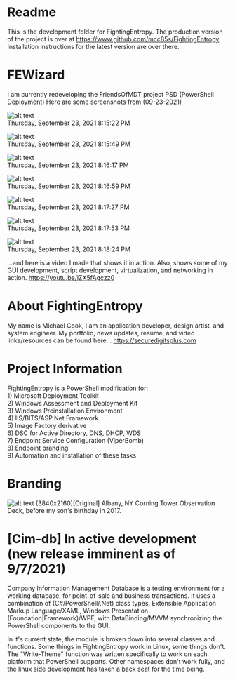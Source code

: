 # Readme
This is the development folder for FightingEntropy.
The production version of the project is over at https://www.github.com/mcc85s/FightingEntropy
Installation instructions for the latest version are over there.

# FEWizard
I am currently redeveloping the FriendsOfMDT project PSD (PowerShell Deployment)
Here are some screenshots from (09-23-2021)

![alt text](https://github.com/mcc85sx/FightingEntropy/blob/master/Screenshots/2021_0923-(FEWizard)(0).jpg)<br/>
Thursday, September 23, 2021 8:15:22 PM

![alt text](https://github.com/mcc85sx/FightingEntropy/blob/master/Screenshots/2021_0923-(FEWizard)(1).jpg)<br/>
Thursday, September 23, 2021 8:15:49 PM

![alt text](https://github.com/mcc85sx/FightingEntropy/blob/master/Screenshots/2021_0923-(FEWizard)(2).jpg)<br/>
Thursday, September 23, 2021 8:16:17 PM

![alt text](https://github.com/mcc85sx/FightingEntropy/blob/master/Screenshots/2021_0923-(FEWizard)(3).jpg)<br/>
Thursday, September 23, 2021 8:16:59 PM

![alt text](https://github.com/mcc85sx/FightingEntropy/blob/master/Screenshots/2021_0923-(FEWizard)(4).jpg)<br/>
Thursday, September 23, 2021 8:17:27 PM

![alt text](https://github.com/mcc85sx/FightingEntropy/blob/master/Screenshots/2021_0923-(FEWizard)(5).jpg)<br/>
Thursday, September 23, 2021 8:17:53 PM

![alt text](https://github.com/mcc85sx/FightingEntropy/blob/master/Screenshots/2021_0923-(FEWizard)(6).jpg)<br/>
Thursday, September 23, 2021 8:18:24 PM

...and here is a video I made that shows it in action.
Also, shows some of my GUI development, script development, virtualization, and networking in action.
https://youtu.be/lZX5fAgczz0

# About FightingEntropy
My name is Michael Cook, I am an application developer, design artist, and system engineer.
My portfolio, news updates, resume, and video links/resources can be found here... 
https://securedigitsplus.com

# Project Information
FightingEntropy is a PowerShell modification for: <br>
    1) Microsoft Deployment Toolkit <br>
    2) Windows Assessment and Deployment Kit <br>
    3) Windows Preinstallation Environment <br>
    4) IIS/BITS/ASP.Net Framework <br>
    5) Image Factory derivative <br>
    6) DSC for Active Directory, DNS, DHCP, WDS <br>
    7) Endpoint Service Configuration (ViperBomb) <br>
    8) Endpoint branding <br>
    9) Automation and installation of these tasks <br>

# Branding
![alt text](https://github.com/mcc85sx/FightingEntropy/blob/master/2020.12.0/Graphics/OEMbg.jpg?raw=true)
(3840x2160)[Original] Albany, NY Corning Tower Observation Deck, before my son's birthday in 2017.

# [Cim-db] In active development (new release imminent as of 9/7/2021)
Company Information Management Database is a testing environment for a working database, for point-of-sale
and business transactions. It uses a combination of (C#/PowerShell/.Net) class types, Extensible Application
Markup Language/XAML, Windows Presentation (Foundation|Framework)/WPF, with DataBinding/MVVM synchronizing 
the PowerShell components to the GUI.

In it's current state, the module is broken down into several classes and functions.
Some things in FightingEntropy work in Linux, some things don't.
The "Write-Theme" function was written specifically to work on each platform that PowerShell supports.
Other namespaces don't work fully, and the linux side development has taken a back seat for the time being.
